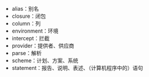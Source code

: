 - alias：别名
- closure：闭包
- column：列
- environment：环境
- intercept：拦截
- provider：提供者、供应商
- parse：解析
- scheme：计划、方案、系统
- statement：报告、说明、表述、（计算机程序中的）语句
